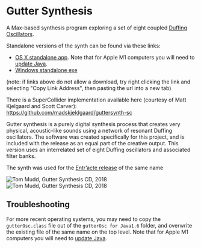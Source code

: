 # Gutter Synthesis
A Max-based synthesis program exploring a set of eight coupled [Duffing Oscillators](https://en.wikipedia.org/wiki/Duffing_equation).

Standalone versions of the synth can be found via these links:
- [OS X standalone app](http://tommudd.co.uk/gutter/software/guttersynth_64bit_osx.zip). Note that for Apple M1 computers you will need to [update Java](https://www.azul.com/downloads/?os=macos&architecture=arm-64-bit&package=jdk).
- [Windows standalone exe](http://tommudd.co.uk/gutter/software/guttersynth_windows.zip)

(note: if links above do not allow a download, try right clicking the link and selecting "Copy Link Address", then pasting the url into a new tab)

There is a SuperCollider implementation available here (courtesy of Matt Kjelgaard and Scott Carver): https://github.com/madskjeldgaard/guttersynth-sc

Gutter synthesis is a purely digital synthesis process that creates very physical, acoustic-like sounds using a network of resonant Duffing oscillators. The software was created specifically for this project, and is included with the release as an equal part of the creative output. This version uses an interrelated set of eight Duffing oscillators and associated filter banks.

The synth was used for the [Entr’acte release](https://entracte.co.uk/projects/tom-mudd-e226/) of the same name

![Tom Mudd, Gutter Synthesis CD, 2018](http://tommudd.co.uk/images/gutter_border.png) ![Tom Mudd, Gutter Synthesis CD, 2018](http://tommudd.co.uk/images/gutter_narrow.png)

## Troubleshooting
For more recent operating systems, you may need to copy the ```gutterOsc.class``` file out of the ```gutterOsc for Java1.6``` folder, and overwrite the existing file of the same name on the top level.
Note that for Apple M1 computers you will need to [update Java](https://www.azul.com/downloads/?os=macos&architecture=arm-64-bit&package=jdk).
